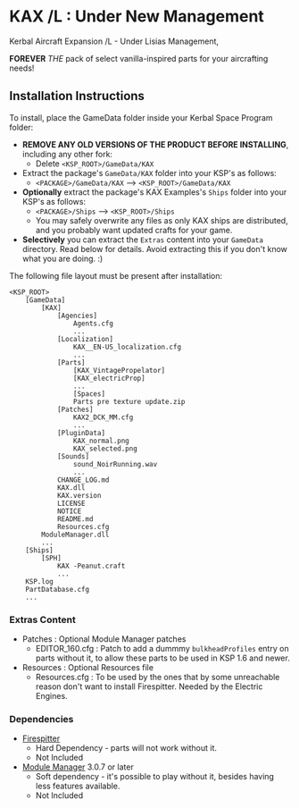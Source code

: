 # KAX /L : Under New Management

Kerbal Aircraft Expansion /L - Under Lisias Management,

**FOREVER** _THE_ pack of select vanilla-inspired parts for your aircrafting needs!


## Installation Instructions

To install, place the GameData folder inside your Kerbal Space Program folder:

* **REMOVE ANY OLD VERSIONS OF THE PRODUCT BEFORE INSTALLING**, including any other fork:
	+ Delete `<KSP_ROOT>/GameData/KAX`
* Extract the package's `GameData/KAX` folder into your KSP's as follows:
	+ `<PACKAGE>/GameData/KAX` --> `<KSP_ROOT>/GameData/KAX`
* **Optionally** extract the package's KAX Examples's `Ships` folder into your KSP's as follows:
	+ `<PACKAGE>/Ships` --> `<KSP_ROOT>/Ships`
	+ You may safely overwrite any files as only KAX ships are distributed, and you probably want updated crafts for your game.
* **Selectively** you can extract the `Extras` content into your `GameData` directory. Read below for details. Avoid extracting this if you don't know what you are doing. :)

The following file layout must be present after installation:

```
<KSP_ROOT>
	[GameData]
		[KAX]
			[Agencies]
				Agents.cfg
				...
			[Localization]
				KAX__EN-US_localization.cfg
				...
			[Parts]
				[KAX_VintagePropelator]
				[KAX_electricProp]
				...
				[Spaces]
				Parts pre texture update.zip	
			[Patches]
				KAX2_DCK_MM.cfg
				...
			[PluginData]
				KAX_normal.png
				KAX_selected.png
			[Sounds]
				sound_NoirRunning.wav
				...
			CHANGE_LOG.md
			KAX.dll
			KAX.version
			LICENSE
			NOTICE
			README.md
			Resources.cfg
		ModuleManager.dll
		...
	[Ships]
		[SPH]
			KAX -Peanut.craft
			...
	KSP.log
	PartDatabase.cfg
	...
```

### Extras Content

* Patches : Optional Module Manager patches
	+ EDITOR_160.cfg : Patch to add a dummmy `bulkheadProfiles` entry on parts without it, to allow these parts to be used in KSP 1.6 and newer.
* Resources : Optional Resources file
	+ Resources.cfg : To be used by the ones that by some unreachable reason don't want to install Firespitter. Needed by the Electric Engines.

### Dependencies

* [Firespitter](https://github.com/snjo/Firespitter/releases)
	+ Hard Dependency - parts will not work without it. 
	+ Not Included
* [Module Manager](https://forum.kerbalspaceprogram.com/index.php?/topic/50533-*) 3.0.7 or later
	+ Soft dependency - it's possible to play without it, besides having less features available.
	+ Not Included

